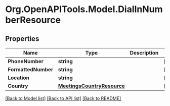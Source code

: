
# Org.OpenAPITools.Model.DialInNumberResource

## Properties

Name | Type | Description | Notes
------------ | ------------- | ------------- | -------------
**PhoneNumber** | **string** |  | [optional] 
**FormattedNumber** | **string** |  | [optional] 
**Location** | **string** |  | [optional] 
**Country** | [**MeetingsCountryResource**](MeetingsCountryResource.md) |  | [optional] 

[[Back to Model list]](../README.md#documentation-for-models)
[[Back to API list]](../README.md#documentation-for-api-endpoints)
[[Back to README]](../README.md)

